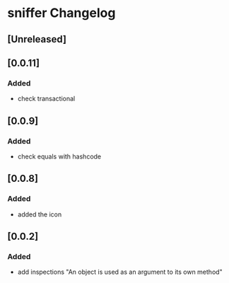 <!-- Keep a Changelog guide -> https://keepachangelog.com -->

# sniffer Changelog

## [Unreleased]
## [0.0.11]
### Added
- check transactional
## [0.0.9]
### Added
- check equals with hashcode
## [0.0.8]
### Added
- added the icon
## [0.0.2]
### Added
- add inspections "An object is used as an argument to its own method"
